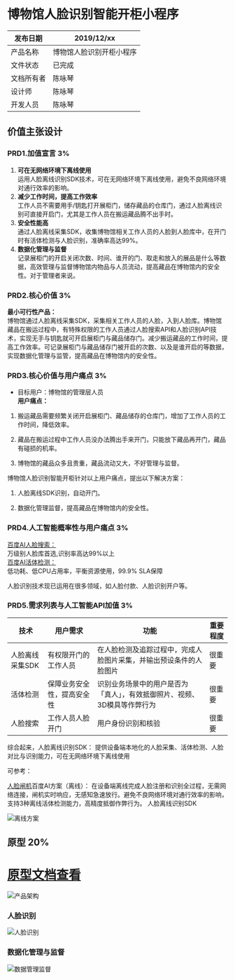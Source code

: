 # 博物馆人脸识别智能开柜小程序
|发布日期|2019/12/xx|   
|  ----  |  ----  | 
|产品名称|博物馆人脸识别开柜小程序|     
|文件状态|已完成|   
|文档所有者|陈咏琴|   
|设计师|陈咏琴|   
|开发人员|陈咏琴|   
   

## 价值主张设计

### PRD1.加值宣言 3%

1. **可在无网络环境下离线使用**      
运用人脸离线识别SDK技术，可在无网络环境下离线使用，避免不良网络环境对通行效率的影响。   
2. **减少工作时间，提高工作效率**   
工作人员不需要用手/钥匙打开展柜门，储存藏品的仓库门，通过人脸离线识别可直接开启门，尤其是工作人员在搬运藏品腾不出手时。
3. **安全性能高**   
通过人脸离线采集SDK，收集博物馆相关工作人员的人脸到人脸库中，在开门时有活体检测与人脸识别，准确率高达99%。   
4. **数据化管理与监督**   
记录展柜门的开启关闭次数、时间、谁开的门、取走和放入的展品是什么等数据，高效管理与监督博物馆内物品与人员流动，提高藏品在博物馆内的安全性。对于管理者来说。

### PRD2.核心价值 3%
**最小可行性产品：**   
博物馆通过人脸离线采集SDK，采集相关工作人员的人脸，入到人脸库。博物馆藏品在搬运过程中，有特殊权限的工作人员通过人脸搜索API和人脸识别API技术，实现无手与钥匙就可开启展柜门与藏品储存门。减少搬运藏品的工作时间，提高工作效率。可记录展柜门与藏品储存门被开启的次数、以及是谁开启的等数据，实现数据化管理与监管，提高藏品在博物馆内的安全性。

### PRD3.核心价值与用户痛点 3%
- 目标用户：博物馆的管理层人员  
**用户痛点：**    
1. 搬运藏品需要频繁关闭开启展柜门、藏品储存的仓库门，增加了工作人员的工作时间，降低效率。   

2. 藏品在搬运过程中工作人员没办法腾出手来开门，只能放下藏品再开门，藏品有碰损的机率。   
   
3. 博物馆的藏品众多且贵重，藏品流动又大，不好管理与监督。       

博物馆人脸识别智能开柜针对以上用户痛点，提出以下解决方案：
1. 人脸离线SDK识别，自动开门。   

2. 数据化管理监督，提高藏品在博物馆内的安全性。


### PRD4.人工智能概率性与用户痛点 3%   
[百度AI人脸搜索：](https://ai.baidu.com/tech/face/search)    
万级别人脸库首选,识别率高达99%以上   
[百度AI活体检测：](https://ai.baidu.com/tech/face/faceliveness)    
低功耗、低CPU占用率，平衡资源使用，99.9% SLA保障      

人脸识别技术现已运用在很多领域，如人脸付款、人脸识别开户等。

### PRD5.需求列表与人工智能API加值 3%

|技术|用户需求|功能|重要程度|
|---|---|---|---|
|人脸离线采集SDK|有权限开门的工作人员|在人脸检测及追踪过程中，完成人脸图片采集，并输出预设条件的人脸图片|很重要|
|活体检测|保障业务安全性，提高安全性|识别业务场景中的用户是否为 「真人」，有效抵御照片、视频、3D模具等作弊行为|很重要|
|人脸搜索|工作人员人脸开门|用户身份识别和核验|很重要|

综合起来，人脸离线识别SDK：
提供设备端本地化的人脸采集、活体检测、人脸对比与识别能力，可在无网络环境下离线使用

可参考：

[人脸闸机](https://ai.baidu.com/solution/facegate)百度AI方案（离线）：
在设备端离线完成人脸注册和识别全过程，无需网络连接，闸机实时响应，无感知急速放行。避免不良网络环境对通行效率的影响，支持3种离线活体检测能力，高精度抵御作弊行为。
人脸离线识别SDK

![离线方案](https://upload-images.jianshu.io/upload_images/11043770-2eb84ff1e5d3716b.png?imageMogr2/auto-orient/strip%7CimageView2/2/w/1240)

## 原型 20%

# [原型文档查看](https://172018051.github.io/museum/)   

![产品架构](https://upload-images.jianshu.io/upload_images/11043770-0b74ffebcd911063.png?imageMogr2/auto-orient/strip%7CimageView2/2/w/1240)   
   
### 人脸识别

![人脸识别](https://upload-images.jianshu.io/upload_images/11043770-ba4b31b0b8f4f645.png?imageMogr2/auto-orient/strip%7CimageView2/2/w/1240)

### 数据化管理与监督
![数据管理监督](https://upload-images.jianshu.io/upload_images/11043770-866a0d61fc4ab5bb.png?imageMogr2/auto-orient/strip%7CimageView2/2/w/1240)




